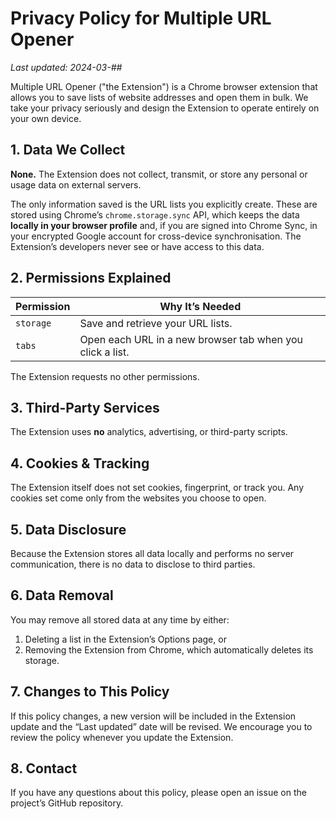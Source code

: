 # Privacy Policy for Multiple URL Opener

_Last updated: 2024-03-##_

Multiple URL Opener ("the Extension") is a Chrome browser extension that allows you to save lists of website addresses and open them in bulk. We take your privacy seriously and design the Extension to operate entirely on your own device.

## 1. Data We Collect

**None.** The Extension does not collect, transmit, or store any personal or usage data on external servers.

The only information saved is the URL lists you explicitly create. These are stored using Chrome’s `chrome.storage.sync` API, which keeps the data **locally in your browser profile** and, if you are signed into Chrome Sync, in your encrypted Google account for cross-device synchronisation. The Extension’s developers never see or have access to this data.

## 2. Permissions Explained

| Permission | Why It’s Needed |
|------------|-----------------|
| `storage`  | Save and retrieve your URL lists. |
| `tabs`     | Open each URL in a new browser tab when you click a list. |

The Extension requests no other permissions.

## 3. Third-Party Services

The Extension uses **no** analytics, advertising, or third-party scripts.

## 4. Cookies & Tracking

The Extension itself does not set cookies, fingerprint, or track you. Any cookies set come only from the websites you choose to open.

## 5. Data Disclosure

Because the Extension stores all data locally and performs no server communication, there is no data to disclose to third parties.

## 6. Data Removal

You may remove all stored data at any time by either:

1. Deleting a list in the Extension’s Options page, or
2. Removing the Extension from Chrome, which automatically deletes its storage.

## 7. Changes to This Policy

If this policy changes, a new version will be included in the Extension update and the “Last updated” date will be revised. We encourage you to review the policy whenever you update the Extension.

## 8. Contact

If you have any questions about this policy, please open an issue on the project’s GitHub repository. 
